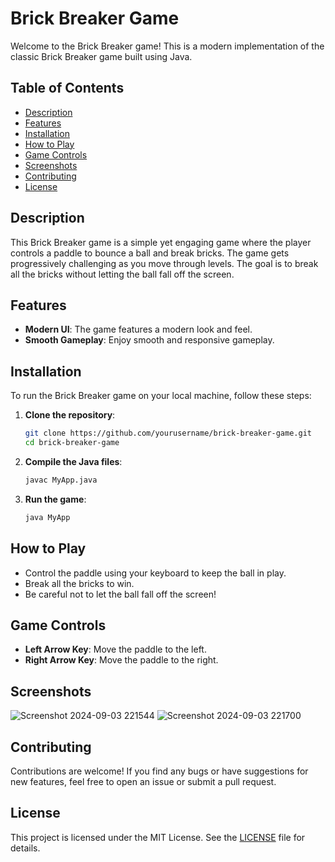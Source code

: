 # Brick Breaker Game

Welcome to the Brick Breaker game! This is a modern implementation of the classic Brick Breaker game built using Java.

## Table of Contents

- [Description](#description)
- [Features](#features)
- [Installation](#installation)
- [How to Play](#how-to-play)
- [Game Controls](#game-controls)
- [Screenshots](#screenshots)
- [Contributing](#contributing)
- [License](#license)

## Description

This Brick Breaker game is a simple yet engaging game where the player controls a paddle to bounce a ball and break bricks. The game gets progressively challenging as you move through levels. The goal is to break all the bricks without letting the ball fall off the screen.

## Features

- **Modern UI**: The game features a modern look and feel.
- **Smooth Gameplay**: Enjoy smooth and responsive gameplay.

## Installation

To run the Brick Breaker game on your local machine, follow these steps:

1. **Clone the repository**:
    ```bash
    git clone https://github.com/yourusername/brick-breaker-game.git
    cd brick-breaker-game
    ```

2. **Compile the Java files**:
    ```bash
    javac MyApp.java
    ```

3. **Run the game**:
    ```bash
    java MyApp
    ```

## How to Play

- Control the paddle using your keyboard to keep the ball in play.
- Break all the bricks to win.
- Be careful not to let the ball fall off the screen!

## Game Controls

- **Left Arrow Key**: Move the paddle to the left.
- **Right Arrow Key**: Move the paddle to the right.

## Screenshots

![Screenshot 2024-09-03 221544](https://github.com/user-attachments/assets/f43f2bb0-423c-4fab-b227-05b16a4152eb)
![Screenshot 2024-09-03 221700](https://github.com/user-attachments/assets/46aee212-e3a9-40e9-b06a-399c5f81dd03)



## Contributing

Contributions are welcome! If you find any bugs or have suggestions for new features, feel free to open an issue or submit a pull request.

## License

This project is licensed under the MIT License. See the [LICENSE](LICENSE) file for details.
